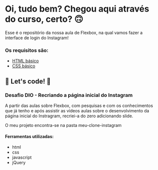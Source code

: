 # Oi, tudo bem? Chegou aqui através do curso, certo? 🙃

Esse é o repositório da nossa aula de Flexbox, na qual vamos fazer a interface de login do Instagram! 

### Os requisitos são:

* [HTML básico](https://www.w3schools.com/html/)
* [CSS básico](https://developer.mozilla.org/pt-BR/docs/Web/CSS)

## 🚀 Let's code! 🚀

### Desafio DIO - Recriando a página inicial do Instagram

A partir das aulas sobre Flexbox, com pesquisas e com os conhecimentos que já tenho e após assistir as vídeos aulas sobre o desenvolvimento da página inicial do Instragram, recriei-a do zero adicionando slide.

O meu projeto encontra-se na pasta meu-clone-instagram

#### Ferramentas utilizadas:
* html
* css
* javascript
* jQuery
